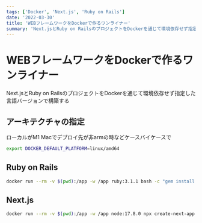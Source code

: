 ```yaml
---
tags: ['Docker', 'Next.js', 'Ruby on Rails']
date: '2022-03-30'
title: 'WEBフレームワークをDockerで作るワンライナー'
summary: 'Next.jsとRuby on RailsのプロジェクトをDockerを通じて環境依存せず指定した言語バージョンで構築する'
---
```


# WEBフレームワークをDockerで作るワンライナー

Next.jsとRuby on RailsのプロジェクトをDockerを通じて環境依存せず指定した言語バージョンで構築する

## アーキテクチャの指定

ローカルがM1 Macでデプロイ先が非armの時などケースバイケースで

```bash
export DOCKER_DEFAULT_PLATFORM=linux/amd64
```

## Ruby on Rails

```bash
docker run --rm -v $(pwd):/app -w /app ruby:3.1.1 bash -c "gem install rails && rails new my-backend-website"
```

## Next.js

```bash
docker run --rm -v $(pwd):/app -w /app node:17.8.0 npx create-next-app --example blog-starter-typescript my-frontend-website
```
